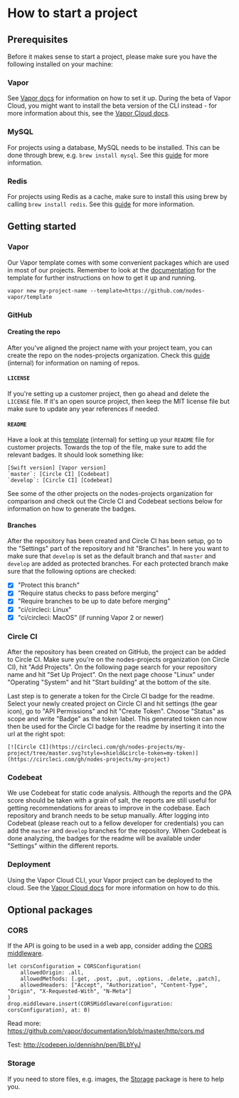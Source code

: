 # How to start a project

## Prerequisites

Before it makes sense to start a project, please make sure you have the following installed on your machine:

### Vapor

See [Vapor docs](https://docs.vapor.codes) for information on how to set it up. During the beta of Vapor Cloud, you might want to install the beta version of the CLI instead - for more information about this, see the [Vapor Cloud docs](https://docs.vapor.cloud).

### MySQL

For projects using a database, MySQL needs to be installed. This can be done through brew, e.g. `brew install mysql`. See this [guide](https://blog.joefallon.net/2013/10/install-mysql-on-mac-osx-using-homebrew/) for more information.

### Redis

For projects using Redis as a cache, make sure to install this using brew by calling `brew install redis`. See this [guide](https://gist.github.com/nrollr/eb24336b8fb8e7ba5630) for more information.


## Getting started

### Vapor

Our Vapor template comes with some convenient packages which are used in most of our projects. Remember to look at the [documentation](https://github.com/nodes-vapor/template/blob/master/README.md) for the template for further instructions on how to get it up and running.

```
vapor new my-project-name --template=https://github.com/nodes-vapor/template
```

### GitHub

#### Creating the repo

After you've aligned the project name with your project team, you can create the repo on the nodes-projects organization. Check this [guide](https://github.com/nodes-projects/readme/blob/master/general/new-repository.md) (internal) for information on naming of repos.

#### `LICENSE`

If you're setting up a customer project, then go ahead and delete the `LICENSE` file. If it's an open source project, then keep the MIT license file but make sure to update any year references if needed.

#### `README`

Have a look at this [template](https://github.com/nodes-projects/readme/blob/master/general/readme-template.md) (internal) for setting up your `README` file for customer projects. Towards the top of the file, make sure to add the relevant badges. It should look something like:

```
[Swift version] [Vapor version]
`master`: [Circle CI] [Codebeat]
`develop`: [Circle CI] [Codebeat]
```

See some of the other projects on the nodes-projects organization for comparison and check out the Circle CI and Codebeat sections below for information on how to generate the badges.

#### Branches

After the repository has been created and Circle CI has been setup, go to the "Settings" part of the repository and hit "Branches". In here you want to make sure that `develop` is set as the default branch and that `master` and `develop` are added as protected branches. For each protected branch make sure that the following options are checked:

- [x] "Protect this branch"
- [x] "Require status checks to pass before merging"
- [x] "Require branches to be up to date before merging"
- [x] "ci/circleci: Linux"
- [x] "ci/circleci: MacOS" (if running Vapor 2 or newer)

### Circle CI

After the repository has been created on GitHub, the project can be added to Circle CI. Make sure you're on the nodes-projects organization (on Circle CI), hit "Add Projects". On the following page search for your repository name and hit "Set Up Project". On the next page choose "Linux" under "Operating "System" and hit "Start building" at the bottom of the site.

Last step is to generate a token for the Circle CI badge for the readme. Select your newly created project on Circle CI and hit settings (the gear icon), go to "API Permissions" and hit "Create Token". Choose "Status" as scope and write "Badge" as the token label. This generated token can now then be used for the Circle CI badge for the readme by inserting it into the url at the right spot:

```
[![Circle CI](https://circleci.com/gh/nodes-projects/my-project/tree/master.svg?style=shield&circle-token=my-token)](https://circleci.com/gh/nodes-projects/my-project)
```

### Codebeat

We use Codebeat for static code analysis. Although the reports and the GPA score should be taken with a grain of salt, the reports are still useful for getting recommendations for areas to improve in the codebase. Each repository and branch needs to be setup manually. After logging into Codebeat (please reach out to a fellow developer for credentials) you can add the `master` and `develop` branches for the repository. When Codebeat is done analyzing, the badges for the readme will be available under "Settings" within the different reports.

### Deployment

Using the Vapor Cloud CLI, your Vapor project can be deployed to the cloud. See the [Vapor Cloud docs](https://docs.vapor.cloud/) for more information on how to do this.

## Optional packages

### CORS
If the API is going to be used in a web app, consider adding the [CORS middleware](https://docs.vapor.codes/2.0/http/cors/#cors).

```
let corsConfiguration = CORSConfiguration(
    allowedOrigin: .all,
    allowedMethods: [.get, .post, .put, .options, .delete, .patch],
    allowedHeaders: ["Accept", "Authorization", "Content-Type", "Origin", "X-Requested-With", "N-Meta"]
)
drop.middleware.insert(CORSMiddleware(configuration: corsConfiguration), at: 0)
```
Read more: https://github.com/vapor/documentation/blob/master/http/cors.md

Test: http://codepen.io/dennishn/pen/BLbYyJ


### Storage

If you need to store files, e.g. images, the [Storage](
https://github.com/nodes-vapor/storage) package is here to help you.
